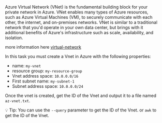 Azure Virtual Network (VNet) is the fundamental building block for your private network in Azure. VNet enables many types of Azure resources, such as Azure Virtual Machines (VM), to securely communicate with each other, the internet, and on-premises networks. VNet is similar to a traditional network that you'd operate in your own data center, but brings with it additional benefits of Azure's infrastructure such as scale, availability, and isolation.


more information here [virtual-network](https://docs.microsoft.com/en-us/azure/virtual-network)


In this task you must create a Vnet in Azure with the following properties:

- name: `my-vnet`
- resource group: `my-resource-group`
- Vnet address space: `10.0.0.0/16`
- First subnet name: `my-subnet-1`
- Subnet address space: `10.0.0.0/24`


Once the vnet is created, get the ID of the Vnet and output it to a file named `az-vnet.txt`. 

💡 Tip: You can use the `--query` parameter to get the ID of the Vnet. or `awk` to get the ID of the Vnet.



